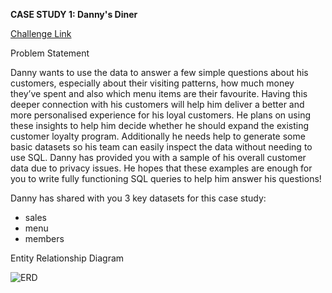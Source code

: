 **CASE STUDY 1: Danny's Diner**

[Challenge Link](https://8weeksqlchallenge.com/case-study-1)

Problem Statement

Danny wants to use the data to answer a few simple questions about his customers, especially about their visiting patterns, how much money they’ve spent and also which menu items are their favourite. 
Having this deeper connection with his customers will help him deliver a better and more personalised experience for his loyal customers.
He plans on using these insights to help him decide whether he should expand the existing customer loyalty program.
Additionally he needs help to generate some basic datasets so his team can easily inspect the data without needing to use SQL.
Danny has provided you with a sample of his overall customer data due to privacy issues. 
He hopes that these examples are enough for you to write fully functioning SQL queries to help him answer his questions!

Danny has shared with you 3 key datasets for this case study:
  - sales
  - menu
  - members

Entity Relationship Diagram

![ERD](images/DannyDiner.png)
